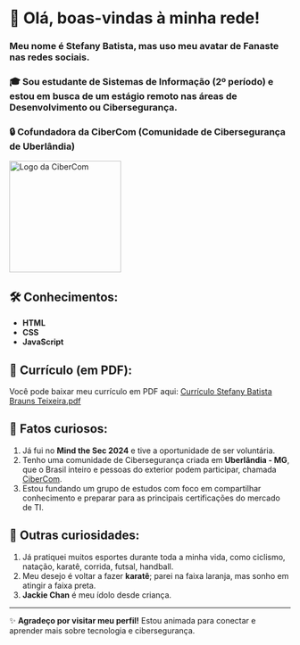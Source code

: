 # 👋 Olá, boas-vindas à minha rede!

### Meu nome é **Stefany Batista**, mas uso meu avatar de **Fanaste** nas redes sociais.

### 🎓 Sou estudante de **Sistemas de Informação** (2º período) e estou em busca de um estágio remoto nas áreas de **Desenvolvimento** ou **Cibersegurança**.

### 🔒 Cofundadora da CiberCom (Comunidade de Cibersegurança de Uberlândia)
<img src="https://github.com/user-attachments/assets/d381eec8-a7e9-4ffe-9627-ee3f493e18d7" alt="Logo da CiberCom" width="200px" heigth="100px" />

## 🛠️ Conhecimentos:
- **HTML**
- **CSS**
- **JavaScript**

## 📄 Currículo (em PDF):

Você pode baixar meu currículo em PDF aqui: [Currículo Stefany Batista Brauns Teixeira.pdf](https://github.com/Fanaste/Fanaste/blob/main/Curr%C3%ADculo%20SI%20Geral%20Stefany%20Batista%20Brauns%20Teixeira.pdf)


## 🌟 Fatos curiosos:
1. Já fui no **Mind the Sec 2024** e tive a oportunidade de ser voluntária.
2. Tenho uma comunidade de Cibersegurança criada em **Uberlândia - MG**, que o Brasil inteiro e pessoas do exterior podem participar, chamada [CiberCom](https://linktr.ee/cibercom).
3. Estou fundando um grupo de estudos com foco em compartilhar conhecimento e preparar para as principais certificações do mercado de TI.

## 🏅 Outras curiosidades:
1. Já pratiquei muitos esportes durante toda a minha vida, como ciclismo, natação, karatê, corrida, futsal, handball.
2. Meu desejo é voltar a fazer **karatê**; parei na faixa laranja, mas sonho em atingir a faixa preta.
3. **Jackie Chan** é meu ídolo desde criança.

---

✨ **Agradeço por visitar meu perfil!** Estou animada para conectar e aprender mais sobre tecnologia e cibersegurança. 

